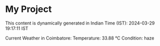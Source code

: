 # My Project

This content is dynamically generated in Indian Time (IST): 2024-03-29 19:17:11 IST


Current Weather in Coimbatore:
Temperature: 33.88 °C
Condition: haze
